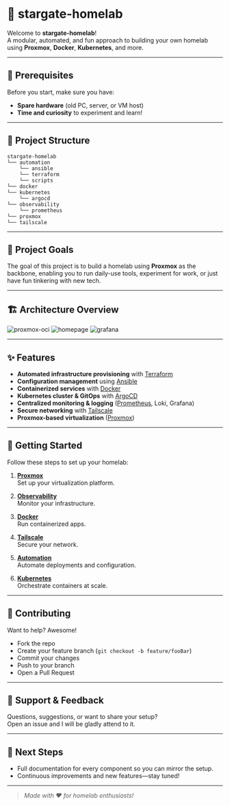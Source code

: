 # 🚀 stargate-homelab

Welcome to **stargate-homelab**!  
A modular, automated, and fun approach to building your own homelab using **Proxmox**, **Docker**, **Kubernetes**, and more.

---

## 🧰 Prerequisites

Before you start, make sure you have:
- **Spare hardware** (old PC, server, or VM host)
- **Time and curiosity** to experiment and learn!

---

## 📁 Project Structure

```
stargate-homelab
└── automation
    └── ansible    
    └── terraform
    └── scripts  
└── docker  
└── kubernetes
    └── argocd
└── observability
    └── prometheus  
└── proxmox
└── tailscale
```

---

## 🎯 Project Goals

The goal of this project is to build a homelab using **Proxmox** as the backbone, enabling you to run daily-use tools, experiment for work, or just have fun tinkering with new tech.

---
## 🏗️ Architecture Overview

![proxmox-oci](https://github.com/user-attachments/assets/b7e62e28-5a6d-44fb-b0c6-90f289c1c81d)
![homepage](https://github.com/user-attachments/assets/36d4a50f-627d-42a8-996e-558ea6a5a8f3)
![grafana](https://github.com/user-attachments/assets/345ac670-cfbb-4a97-8831-f0cd1f40d67f)

---

## ✨ Features

- **Automated infrastructure provisioning** with [Terraform](automation/terraform/README.md)
- **Configuration management** using [Ansible](automation/ansible/README.md)
- **Containerized services** with [Docker](docker/README.md)
- **Kubernetes cluster & GitOps** with [ArgoCD](kubernetes/argocd/README.md)
- **Centralized monitoring & logging** ([Prometheus](observability/prometheus/README.md), Loki, Grafana)
- **Secure networking** with [Tailscale](tailscale/README.md)
- **Proxmox-based virtualization** ([Proxmox](proxmox/README.md))

---

## 🚦 Getting Started

Follow these steps to set up your homelab:


1. **[Proxmox](./proxmox/README.md)**  
   Set up your virtualization platform.

2. **[Observability](./observability/prometheus/README.md)**  
   Monitor your infrastructure.

3. **[Docker](./docker/README.md)**  
   Run containerized apps.

4. **[Tailscale](./tailscale/README.md)**  
   Secure your network.

5. **[Automation](./automation/README.md)**  
   Automate deployments and configuration.

6. **[Kubernetes](./kubernetes/README.md)**  
   Orchestrate containers at scale.

---

## 🤝 Contributing

Want to help? Awesome!  
- Fork the repo
- Create your feature branch (`git checkout -b feature/fooBar`)
- Commit your changes
- Push to your branch
- Open a Pull Request

---

## 💬 Support & Feedback

Questions, suggestions, or want to share your setup?  
Open an issue and I will be gladly attend to it.

---

## 🚧 Next Steps

- Full documentation for every component so you can mirror the setup.
- Continuous improvements and new features—stay tuned!

---

> _Made with ❤️ for homelab enthusiasts!_
